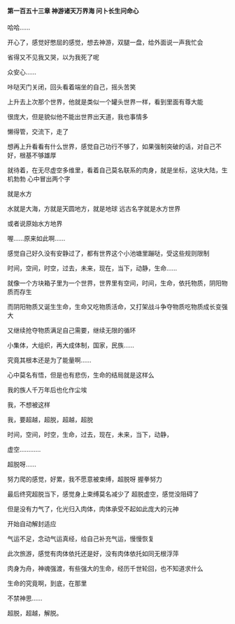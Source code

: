 #### 第一百五十三章 神游诸天万界海 问卜长生问命心


哈哈……

开心了，感觉好憋屈的感觉，想去神游，双腿一盘，给外面说一声我忙会

省得又不见我又哭，以为我死了呢

众安心……

咔哒天门关闭，回头看着端坐的自己，摇头苦笑

上升去上次那个世界，他就是类似一个罐头世界一样，看到里面有尊大能

很庞大，但是貌似他不能出世界出天道，我也事情多

懒得管，交流下，走了

想再上升看看有什么世界，感觉自己功行不够了，如果强制突破的话，对自己不好，根基不够雄厚

就待着，在无尽虚空多维里，看着自己莫名联系的肉身，就是坐标，这块大陆，生机勃勃
心中冒出两个字

就是水方

水就是大海，方就是天圆地方，就是地球
远古名字就是水方世界

或者说原始水方地界

喔……原来如此啊……

感觉自己好久没有安静过了，都有世界这个小池塘里蹦哒，受这些规则限制

时间，空间，时空，过去，未来，现在，当下，动静，生命……

就像一个方块箱子里为一个世界，世界里有空间，时间，生命，依托物质，阴阳物质而存生

而阴阳物质又诞生生命，生命又吃物质活命，又打架战斗争夺物质吃物质成长变强大

又继续抢夺物质满足自己需要，继续无限的循环

小集体，大组织，再大成体制，国家，民族……

究竟其根本还是为了能量啊……

心中莫名有悟，但是也有悲伤，生命的结局就是这样么

我的族人千万年后也化作尘埃

我，不想被这样

我，要超越，超脱，超越，超脱

时间，空间，时空，生命，过去，现在，未来，当下，动静，

虚空…………

超脱呀……

努力爬的感觉，好累，我不愿意被束缚，超脱呀
握拳努力

最后终究超脱当下，感觉身上束缚莫名减少了
超脱虚空，感觉没阻碍了

但是没有力气了，化光归入肉体，肉体承受不起如此庞大的元神

开始自动解封适应

气运不足，念动气运真经，给自己补充气运，慢慢恢复

此次旅游，感觉有肉体依托还是好，没有肉体依托如同无根浮萍

肉身为舟，神魂强渡，有些强大的生命，经历千世轮回，也不知道求什么

生命的究竟啊，到底，在那里

不禁神思……

超脱，超越，解脱。

